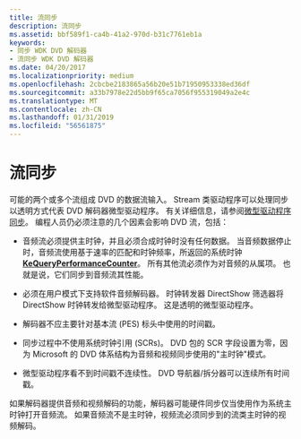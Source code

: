 ```yaml
---
title: 流同步
description: 流同步
ms.assetid: bbf589f1-ca4b-41a2-970d-b31c7761eb1a
keywords:
- 同步 WDK DVD 解码器
- 流同步 WDK DVD 解码器
ms.date: 04/20/2017
ms.localizationpriority: medium
ms.openlocfilehash: 2cbcbe2183865a56b20e51b71950953338ed36df
ms.sourcegitcommit: a33b7978e22d5bb9f65ca7056f955319049a2e4c
ms.translationtype: MT
ms.contentlocale: zh-CN
ms.lasthandoff: 01/31/2019
ms.locfileid: "56561875"
---
```

# <a name="stream-synchronization"></a>流同步





可能的两个或多个流组成 DVD 的数据流输入。 Stream 类驱动程序可以处理同步以透明方式代表 DVD 解码器微型驱动程序。 有关详细信息，请参阅[微型驱动程序同步](minidriver-synchronization.md)。 编程人员仍必须注意的几个因素会影响 DVD 流，包括：

-   音频流必须提供主时钟，并且必须合成时钟时没有任何数据。 当音频数据停止时，音频流使用基于速率的匹配和时钟频率，所返回的系统时钟[ **KeQueryPerformanceCounter**](https://msdn.microsoft.com/library/windows/hardware/ff553053)。 所有其他流必须作为对音频的从属项。 也就是说，它们同步到音频流其性能。

-   必须在用户模式下支持软件音频解码器。 时钟转发器 DirectShow 筛选器将 DirectShow 时钟转发给微型驱动程序。 这是透明的微型驱动程序。

-   解码器不应主要针对基本流 (PES) 标头中使用的时间戳。

-   同步过程中不使用系统时钟引用 (SCRs)。 DVD 包的 SCR 字段设置为零，因为 Microsoft 的 DVD 体系结构为音频和视频同步使用的"主时钟"模式。

-   微型驱动程序看不到时间戳不连续性。 DVD 导航器/拆分器可以连续所有时间戳。

如果解码器提供音频和视频解码的功能，解码器可能硬件同步仅当使用作为系统主时钟打开音频流。 如果音频流不是主时钟，视频流必须同步到的流类主时钟的视频解码。

 

 




